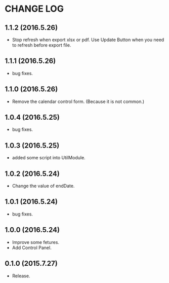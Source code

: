 # CHANGE LOG

## 1.1.2 (2016.5.26)
- Stop refresh when export xlsx or pdf. Use Update Button when you need to refresh before export file.

## 1.1.1 (2016.5.26)
- bug fixes.

## 1.1.0 (2016.5.26)
- Remove the calendar control form. (Because it is not common.)

## 1.0.4 (2016.5.25)
- bug fixes.

## 1.0.3 (2016.5.25)
- added some script into UtilModule.

## 1.0.2 (2016.5.24)
- Change the value of endDate.

## 1.0.1 (2016.5.24)
- bug fixes.

## 1.0.0 (2016.5.24)
- Improve some fetures.
- Add Control Panel.

## 0.1.0 (2015.7.27)
- Release.
